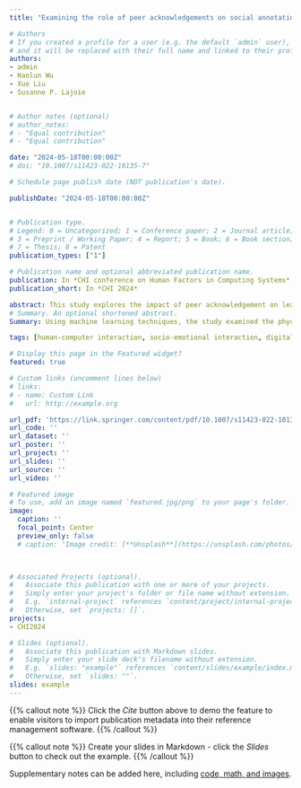 ```yaml
---
title: "Examining the role of peer acknowledgements on social annotations: Unraveling the psychological underpinnings"

# Authors
# If you created a profile for a user (e.g. the default `admin` user), write the username (folder name) here 
# and it will be replaced with their full name and linked to their profile.
authors:
- admin
- Haolun Wu
- Xue Liu
- Susanne P. Lajoie


# Author notes (optional)
# author_notes:
# - "Equal contribution"
# - "Equal contribution"

date: "2024-05-18T00:00:00Z"
# doi: "10.1007/s11423-022-10135-7"

# Schedule page publish date (NOT publication's date).

publishDate: "2024-05-18T00:00:00Z"


# Publication type.
# Legend: 0 = Uncategorized; 1 = Conference paper; 2 = Journal article;
# 3 = Preprint / Working Paper; 4 = Report; 5 = Book; 6 = Book section;
# 7 = Thesis; 8 = Patent
publication_types: ["1"]

# Publication name and optional abbreviated publication name.
publication: In *CHI conference on Human Factors in Computing Systems*
publication_short: In *CHI 2024*

abstract: This study explores the impact of peer acknowledgement on learner engagement and implicit psychological attributes in written annotations on an online social reading platform. Participants included 91 undergraduates from a large North American University. Using logfile data, we analyzed the relationship between learners’ received peer acknowledgement and their subsequent annotation behaviours using cross-lag regression. Higher peer acknowledgements correlate with increased initiation of annotations and responses to peer annotations. By applying text mining techniques and calculating Shapley values to analyze 1,969 social annotation entries, we identified prominent psychological themes within three dimensions (i.e., affect, cognition, and motivation) that foster peer acknowledgment in digital social annotation. These themes include positive affect, openness to learning and discussion, and expression of motivation. The findings assist educators in improving online learning communities and provide guidance to technology developers in designing effective prompts, drawing from both implicit psychological cues and explicit learning behaviours
# Summary. An optional shortened abstract.
Summary: Using machine learning techniques, the study examined the phychological underpinnings in digital social annotation that are associated with received peer acknwoledgement and learners' annotation behavior.

tags: [human-computer interaction, socio-emotional interaction, digital social annotation, machine learning, sharpley value, peer acknowledgement]

# Display this page in the Featured widget?
featured: true

# Custom links (uncomment lines below)
# links:
# - name: Custom Link
#   url: http://example.org

url_pdf: 'https://link.springer.com/content/pdf/10.1007/s11423-022-10135-7.pdf'
url_code: ''
url_dataset: ''
url_poster: ''
url_project: ''
url_slides: ''
url_source: ''
url_video: ''

# Featured image
# To use, add an image named `featured.jpg/png` to your page's folder. 
image:
  caption: ''
  focal_point: Center
  preview_only: false
  # caption: 'Image credit: [**Unsplash**](https://unsplash.com/photos/pLCdAaMFLTE)'
  


# Associated Projects (optional).
#   Associate this publication with one or more of your projects.
#   Simply enter your project's folder or file name without extension.
#   E.g. `internal-project` references `content/project/internal-project/index.md`.
#   Otherwise, set `projects: []`.
projects:
- CHI2024

# Slides (optional).
#   Associate this publication with Markdown slides.
#   Simply enter your slide deck's filename without extension.
#   E.g. `slides: "example"` references `content/slides/example/index.md`.
#   Otherwise, set `slides: ""`.
slides: example
---
```


{{% callout note %}}
Click the *Cite* button above to demo the feature to enable visitors to import publication metadata into their reference management software.
{{% /callout %}}

{{% callout note %}}
Create your slides in Markdown - click the *Slides* button to check out the example.
{{% /callout %}}

Supplementary notes can be added here, including [code, math, and images](https://wowchemy.com/docs/writing-markdown-latex/).
